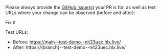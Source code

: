 Please always provide the [GitHub issue(s)](../issues) your PR is for, as well as test URLs where your change can be observed (before and after):

Fix #<gh-issue-id>

Test URLs:
- Before: https://main--test-demo--nit23uec.hlx.live/
- After: https://{branch}--test-demo--nit23uec.hlx.live/
